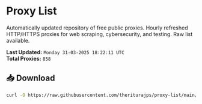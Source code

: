 # Proxy List

Automatically updated repository of free public proxies. Hourly refreshed HTTP/HTTPS proxies for web scraping, cybersecurity, and testing. Raw list available.

**Last Updated:** `Monday 31-03-2025 18:22:11 UTC`  
**Total Proxies:** `858`

## 📥 Download
```bash
curl -O https://raw.githubusercontent.com/theriturajps/proxy-list/main/proxies.txt
